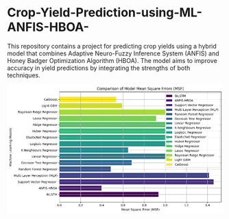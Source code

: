 # Crop-Yield-Prediction-using-ML-ANFIS-HBOA-
This repository contains a project for predicting crop yields using a hybrid model that combines Adaptive Neuro-Fuzzy Inference System (ANFIS) and Honey Badger Optimization Algorithm (HBOA). The model aims to improve accuracy in yield predictions by integrating the strengths of both techniques.

![Results](comparision_with_existing_models.png)



